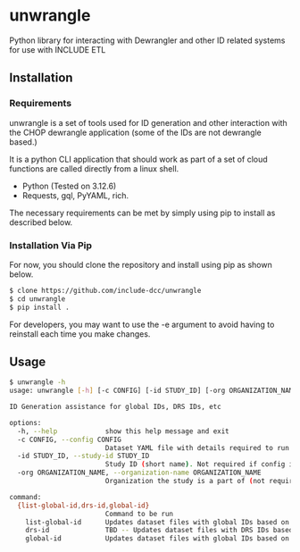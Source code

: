 # unwrangle
Python library for interacting with Dewrangler and other ID related systems for use with INCLUDE ETL


## Installation
### Requirements
unwrangle is a set of tools used for ID generation and other interaction with 
the CHOP dewrangle application (some of the IDs are not dewrangle based.)

It is a python CLI application that should work as part of a set of cloud
functions are called directly from a linux shell. 

* Python (Tested on 3.12.6)
* Requests, gql, PyYAML, rich. 

The necessary requirements can be met by simply using pip to install as 
described below. 

### Installation Via Pip
For now, you should clone the repository and install using pip as shown below.

```bash
$ clone https://github.com/include-dcc/unwrangle 
$ cd unwrangle
$ pip install .
```

For developers, you may want to use the -e argument to avoid having to 
reinstall each time you make changes. 

## Usage
```bash 
$ unwrangle -h
usage: unwrangle [-h] [-c CONFIG] [-id STUDY_ID] [-org ORGANIZATION_NAME] {list-global-id,drs-id,global-id} ...

ID Generation assistance for global IDs, DRS IDs, etc

options:
  -h, --help            show this help message and exit
  -c CONFIG, --config CONFIG
                        Dataset YAML file with details required to run conversion.
  -id STUDY_ID, --study-id STUDY_ID
                        Study ID (short name). Not required if config is provided.
  -org ORGANIZATION_NAME, --organization-name ORGANIZATION_NAME
                        Organization the study is a part of (not required if user belongs to only one study).

command:
  {list-global-id,drs-id,global-id}
                        Command to be run
    list-global-id      Updates dataset files with global IDs based on the corresponding data-dictionary definitions
    drs-id              TBD -- Updates dataset files with DRS IDs based on the corresponding data-dictionary definitions
    global-id           Updates dataset files with global IDs based on the corresponding data-dictionary definitions
```

